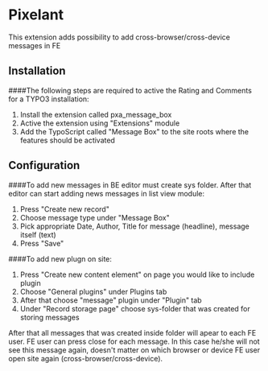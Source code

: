 # Pixelant

This extension adds possibility to add cross-browser/cross-device messages in FE

## Installation

####The following steps are required to active the Rating and Comments for a TYPO3 installation:
1. Install the extension called pxa_message_box
2. Active the extension using "Extensions" module
3. Add the TypoScript called "Message Box" to the site roots where the features should be activated

## Configuration
####To add new messages in BE editor must create sys folder. After that editor can start adding news messages in list view module:
1. Press "Create new record"
2. Choose message type under "Message Box"
3. Pick appropriate Date, Author, Title for message (headline), message itself (text)
4. Press "Save"

####To add new plugn on site:
1. Press "Create new content element" on page you would like to include plugin
2. Choose "General plugins" under Plugins tab
3. After that choose "message" plugin under "Plugin" tab
4. Under "Record storage page" choose sys-folder that was created for storing messages

After that all messages that was created inside folder will apear to each FE user. FE user can press close for each message. In this case he/she will not see this message again, doesn't matter on which browser or device FE user open site again (cross-browser/cross-device). 
